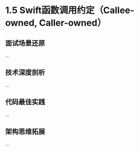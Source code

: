 # 1.5 Swift函数调用约定（Callee-owned, Caller-owned）

## 面试场景还原
...

## 技术深度剖析
...

## 代码最佳实践
...

## 架构思维拓展
...
